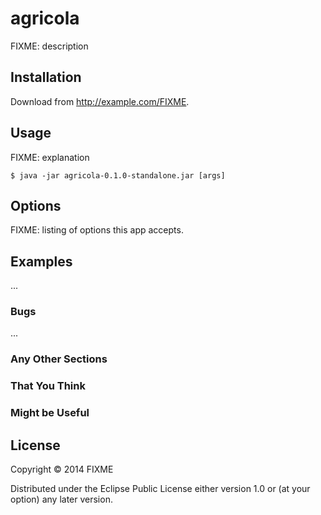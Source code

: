 # agricola

FIXME: description

## Installation

Download from http://example.com/FIXME.

## Usage

FIXME: explanation

    $ java -jar agricola-0.1.0-standalone.jar [args]

## Options

FIXME: listing of options this app accepts.

## Examples

...

### Bugs

...

### Any Other Sections
### That You Think
### Might be Useful

## License

Copyright © 2014 FIXME

Distributed under the Eclipse Public License either version 1.0 or (at
your option) any later version.

